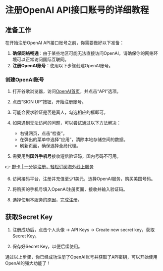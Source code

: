 # 注册OpenAI API接口账号的详细教程

## 准备工作

在开始注册OpenAI API接口账号之前，你需要做好以下准备：

1. **确保网络畅通**：由于某些地区可能无法直接访问OpenAI，请确保你的网络环境可以正常访问国际互联网。
2. **注册OpenAI账号**：使用以下步骤创建OpenAI账号。

### 创建OpenAI账号

1. 打开谷歌浏览器，访问[OpenAI首页](https://openai.com/)，并点击“API”选项。

   

2. 点击“SIGN UP”按钮，开始注册账号。

   

3. 可能会要求验证是否是真人，勾选相应的框即可。

   

4. 如果遇到无法访问的问题，可以尝试通过以下方法解决：
    - 右键网页，点击“检查”。
    - 在弹出的菜单中选择“应用”，清除本地存储空间的数据。
    - 刷新页面，确保选择全局代理。

   

5. 需要用到**国外手机号**接收短信验证码，国内号码不可用。

   

👉 [野卡 | 一分钟注册，轻松订阅海外线上服务](https://bbtdd.com/yeka)

6. 访问接码平台，注册并充值至少1美元，选择OpenAI服务，购买美国号码。

   

7. 将购买的手机号填入OpenAI注册页面，接收并输入验证码。

   

8. 选择使用本服务的原因，完成注册。

   

## 获取Secret Key

1. 注册成功后，点击个人头像 -> API Keys -> Create new secret key，获取Secret Key。

   

2. 保存好Secret Key，以便后续使用。

   

通过以上步骤，你已经成功注册了OpenAI账号并获取了API密钥，可以开始使用OpenAI的强大功能了！